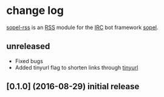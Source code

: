 # change log

[sopel-rss](https://github.com/RebelCodeBase/sopel-rss) is an [RSS](https://en.wikipedia.org/wiki/RSS) module for the [IRC](https://en.wikipedia.org/wiki/Internet_Relay_Chat) bot framework [sopel](https://github.com/sopel-irc/sopel). 
    
## unreleased

- Fixed bugs
- Added tinyurl flag to shorten links through [tinyurl](https://www.tinyurl.com/)

## [0.1.0] (2016-08-29) initial release
